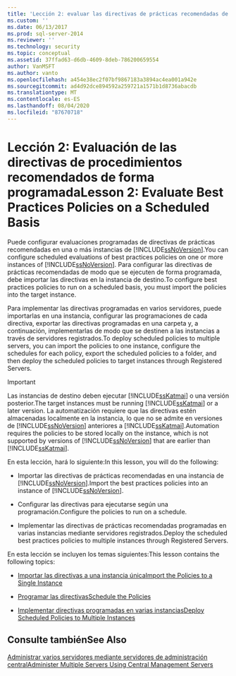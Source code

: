```yaml
---
title: 'Lección 2: evaluar las directivas de prácticas recomendadas de forma programada | Microsoft Docs'
ms.custom: ''
ms.date: 06/13/2017
ms.prod: sql-server-2014
ms.reviewer: ''
ms.technology: security
ms.topic: conceptual
ms.assetid: 37ffad63-d6db-4609-8deb-786200659554
author: VanMSFT
ms.author: vanto
ms.openlocfilehash: a454e38ec2f07bf9867183a3894ac4ea001a942e
ms.sourcegitcommit: ad4d92dce894592a259721a1571b1d8736abacdb
ms.translationtype: MT
ms.contentlocale: es-ES
ms.lasthandoff: 08/04/2020
ms.locfileid: "87670718"
---
```

# <a name="lesson-2-evaluate-best-practices-policies-on-a-scheduled-basis"></a><span data-ttu-id="ee9ef-102">Lección 2: Evaluación de las directivas de procedimientos recomendados de forma programada</span><span class="sxs-lookup"><span data-stu-id="ee9ef-102">Lesson 2: Evaluate Best Practices Policies on a Scheduled Basis</span></span>
  <span data-ttu-id="ee9ef-103">Puede configurar evaluaciones programadas de directivas de prácticas recomendadas en una o más instancias de [!INCLUDE[ssNoVersion](../includes/ssnoversion-md.md)].</span><span class="sxs-lookup"><span data-stu-id="ee9ef-103">You can configure scheduled evaluations of best practices policies on one or more instances of [!INCLUDE[ssNoVersion](../includes/ssnoversion-md.md)].</span></span> <span data-ttu-id="ee9ef-104">Para configurar las directivas de prácticas recomendadas de modo que se ejecuten de forma programada, debe importar las directivas en la instancia de destino.</span><span class="sxs-lookup"><span data-stu-id="ee9ef-104">To configure best practices policies to run on a scheduled basis, you must import the policies into the target instance.</span></span>  
  
 <span data-ttu-id="ee9ef-105">Para implementar las directivas programadas en varios servidores, puede importarlas en una instancia, configurar las programaciones de cada directiva, exportar las directivas programadas en una carpeta y, a continuación, implementarlas de modo que se destinen a las instancias a través de servidores registrados.</span><span class="sxs-lookup"><span data-stu-id="ee9ef-105">To deploy scheduled policies to multiple servers, you can import the policies to one instance, configure the schedules for each policy, export the scheduled policies to a folder, and then deploy the scheduled policies to target instances through Registered Servers.</span></span>  
  
> [!IMPORTANT]  
>  <span data-ttu-id="ee9ef-106">Las instancias de destino deben ejecutar [!INCLUDE[ssKatmai](../includes/sskatmai-md.md)] o una versión posterior.</span><span class="sxs-lookup"><span data-stu-id="ee9ef-106">The target instances must be running [!INCLUDE[ssKatmai](../includes/sskatmai-md.md)] or a later version.</span></span> <span data-ttu-id="ee9ef-107">La automatización requiere que las directivas estén almacenadas localmente en la instancia, lo que no se admite en versiones de [!INCLUDE[ssNoVersion](../includes/ssnoversion-md.md)] anteriores a [!INCLUDE[ssKatmai](../includes/sskatmai-md.md)].</span><span class="sxs-lookup"><span data-stu-id="ee9ef-107">Automation requires the policies to be stored locally on the instance, which is not supported by versions of [!INCLUDE[ssNoVersion](../includes/ssnoversion-md.md)] that are earlier than [!INCLUDE[ssKatmai](../includes/sskatmai-md.md)].</span></span>  
  
 <span data-ttu-id="ee9ef-108">En esta lección, hará lo siguiente:</span><span class="sxs-lookup"><span data-stu-id="ee9ef-108">In this lesson, you will do the following:</span></span>  
  
-   <span data-ttu-id="ee9ef-109">Importar las directivas de prácticas recomendadas en una instancia de [!INCLUDE[ssNoVersion](../includes/ssnoversion-md.md)].</span><span class="sxs-lookup"><span data-stu-id="ee9ef-109">Import the best practices policies into an instance of [!INCLUDE[ssNoVersion](../includes/ssnoversion-md.md)].</span></span>  
  
-   <span data-ttu-id="ee9ef-110">Configurar las directivas para ejecutarse según una programación.</span><span class="sxs-lookup"><span data-stu-id="ee9ef-110">Configure the policies to run on a schedule.</span></span>  
  
-   <span data-ttu-id="ee9ef-111">Implementar las directivas de prácticas recomendadas programadas en varias instancias mediante servidores registrados.</span><span class="sxs-lookup"><span data-stu-id="ee9ef-111">Deploy the scheduled best practices policies to multiple instances through Registered Servers.</span></span>  
  
 <span data-ttu-id="ee9ef-112">En esta lección se incluyen los temas siguientes:</span><span class="sxs-lookup"><span data-stu-id="ee9ef-112">This lesson contains the following topics:</span></span>  
  
-   [<span data-ttu-id="ee9ef-113">Importar las directivas a una instancia única</span><span class="sxs-lookup"><span data-stu-id="ee9ef-113">Import the Policies to a Single Instance</span></span>](../../2014/tutorials/import-the-policies-to-a-single-instance.md)  
  
-   [<span data-ttu-id="ee9ef-114">Programar las directivas</span><span class="sxs-lookup"><span data-stu-id="ee9ef-114">Schedule the Policies</span></span>](../../2014/tutorials/schedule-the-policies.md)  
  
-   [<span data-ttu-id="ee9ef-115">Implementar directivas programadas en varias instancias</span><span class="sxs-lookup"><span data-stu-id="ee9ef-115">Deploy Scheduled Policies to Multiple Instances</span></span>](../../2014/tutorials/deploy-scheduled-policies-to-multiple-instances.md)  
  
## <a name="see-also"></a><span data-ttu-id="ee9ef-116">Consulte también</span><span class="sxs-lookup"><span data-stu-id="ee9ef-116">See Also</span></span>  
 [<span data-ttu-id="ee9ef-117">Administrar varios servidores mediante servidores de administración central</span><span class="sxs-lookup"><span data-stu-id="ee9ef-117">Administer Multiple Servers Using Central Management Servers</span></span>](../relational-databases/administer-multiple-servers-using-central-management-servers.md)  
  
  
